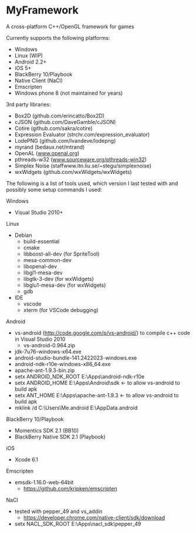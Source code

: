 MyFramework
===========
A cross-platform C++/OpenGL framework for games

Currently supports the following platforms:
- Windows
- Linux (WIP)
- Android 2.2+
- iOS 5+
- BlackBerry 10/Playbook
- Native Client (NaCl)
- Emscripten
- Windows phone 8 (not maintained for years)

3rd party libraries:
- Box2D (github.com/erincatto/Box2D)
- cJSON (github.com/DaveGamble/cJSON)
- Cotire (github.com/sakra/cotire)
- Expression Evaluator (strchr.com/expression_evaluator)
- LodePNG (github.com/lvandeve/lodepng)
- myrand (bedaux.net/mtrand)
- OpenAL (www.openal.org)
- pthreads-w32 (www.sourceware.org/pthreads-win32)
- Simplex Noise (staffwww.itn.liu.se/~stegu/simplexnoise)
- wxWidgets (github.com/wxWidgets/wxWidgets)

The following is a list of tools used, which version I last tested with and possibly some setup commands I used:

Windows
- Visual Studio 2010+

Linux
- Debian
    - build-essential
    - cmake
    - libboost-all-dev (for SpriteTool)
    - mesa-common-dev
    - libopenal-dev
    - libgl1-mesa-dev
    - libgtk-3-dev (for wxWidgets)
    - libglu1-mesa-dev (for wxWidgets)
    - gdb
- IDE
    - vscode
    - xterm (for VSCode debugging)
    
Android
- vs-android (http://code.google.com/p/vs-android/) to compile c++ code in Visual Studio 2010
    - vs-android-0.964.zip
- jdk-7u76-windows-x64.exe
- android-studio-bundle-141.2422023-windows.exe
- android-ndk-r10e-windows-x86_64.exe
- apache-ant-1.9.3-bin.zip
- setx ANDROID_NDK_ROOT E:\Apps\android-ndk-r10e
- setx ANDROID_HOME E:\Apps\Android\sdk <- to allow vs-android to build apk
- setx ANT_HOME E:\Apps\apache-ant-1.9.3 <- to allow vs-android to build apk
- mklink /d C:\Users\Me\.android E:\AppData\.android

BlackBerry 10/Playbook
- Momentics SDK 2.1 (BB10)
- BlackBerry Native SDK 2.1 (Playbook)
    
iOS
- Xcode 6.1
    
Emscripten
- emsdk-1.16.0-web-64bit
    - https://github.com/kripken/emscripten
    
NaCl
- tested with pepper_49 and vs_addin
    - https://developer.chrome.com/native-client/sdk/download
- setx NACL_SDK_ROOT E:\Apps\nacl_sdk\pepper_49
